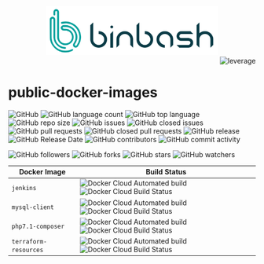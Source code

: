 <div align="center">
    <img src="figures/binbash.png" alt="drawing" width="350"/>
</div>
<div align="right">
  <img src="figures/binbash-leverage-docker.png" alt="leverage" width="230"/>
</div>

# public-docker-images

![GitHub](https://img.shields.io/github/license/binbashar/public-docker-images.svg)
![GitHub language count](https://img.shields.io/github/languages/count/binbashar/public-docker-images.svg)
![GitHub top language](https://img.shields.io/github/languages/top/binbashar/public-docker-images.svg)
![GitHub repo size](https://img.shields.io/github/repo-size/binbashar/public-docker-images.svg)
![GitHub issues](https://img.shields.io/github/issues/binbashar/public-docker-images.svg)
![GitHub closed issues](https://img.shields.io/github/issues-closed/binbashar/public-docker-images.svg)
![GitHub pull requests](https://img.shields.io/github/issues-pr/binbashar/public-docker-images.svg)
![GitHub closed pull requests](https://img.shields.io/github/issues-pr-closed/binbashar/public-docker-images.svg)
![GitHub release](https://img.shields.io/github/release/binbashar/public-docker-images.svg)
![GitHub Release Date](https://img.shields.io/github/release-date/binbashar/public-docker-images.svg)
![GitHub contributors](https://img.shields.io/github/contributors/binbashar/public-docker-images.svg)
![GitHub commit activity](https://img.shields.io/github/commit-activity/y/binbashar/public-docker-images.svg)

![GitHub followers](https://img.shields.io/github/followers/binbashar.svg?style=social)
![GitHub forks](https://img.shields.io/github/forks/binbashar/public-docker-images.svg?style=social)
![GitHub stars](https://img.shields.io/github/stars/binbashar/public-docker-images.svg?style=social)
![GitHub watchers](https://img.shields.io/github/watchers/binbashar/public-docker-images.svg?style=social)

|Docker Image| Build Status|
|---|---|
|`jenkins`|![Docker Cloud Automated build](https://img.shields.io/docker/cloud/automated/binbash/jenkins.svg) ![Docker Cloud Build Status](https://img.shields.io/docker/cloud/build/binbash/jenkins.svg)|
|`mysql-client`|![Docker Cloud Automated build](https://img.shields.io/docker/cloud/automated/binbash/mysql-client.svg) ![Docker Cloud Build Status](https://img.shields.io/docker/cloud/build/binbash/mysql-client.svg)|
|`php7.1-composer`|![Docker Cloud Automated build](https://img.shields.io/docker/cloud/automated/binbash/php7.1-composer.svg) ![Docker Cloud Build Status](https://img.shields.io/docker/cloud/build/binbash/php7.1-composer.svg)|
| `terraform-resources` |![Docker Cloud Automated build](https://img.shields.io/docker/cloud/automated/binbash/terraform-resources.svg) ![Docker Cloud Build Status](https://img.shields.io/docker/cloud/build/binbash/terraform-resources.svg)|
